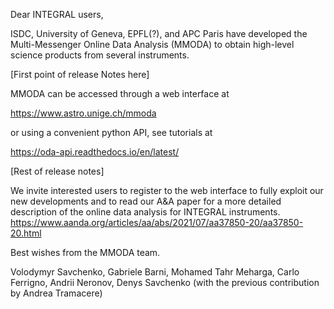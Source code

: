 Dear INTEGRAL users,

ISDC, University of Geneva, EPFL(?), and APC Paris have developed the Multi-Messenger Online Data Analysis (MMODA) to obtain 
high-level science products from several instruments.

[First point of release Notes here]

MMODA can be accessed through a web interface at

https://www.astro.unige.ch/mmoda

or using a convenient python API, see tutorials at

https://oda-api.readthedocs.io/en/latest/

[Rest of release notes]

We invite interested users to register to the web interface to fully exploit our new developments and to read our A&A paper for a more detailed description of the online data analysis for INTEGRAL instruments.
https://www.aanda.org/articles/aa/abs/2021/07/aa37850-20/aa37850-20.html

Best wishes from the MMODA team.

Volodymyr Savchenko, Gabriele Barni, Mohamed Tahr Meharga, Carlo Ferrigno, Andrii Neronov, Denys Savchenko (with the previous contribution by Andrea Tramacere)
